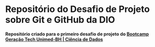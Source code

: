 # Repositório do Desafio de Projeto sobre Git e GitHub da DIO
#### Repositório criado para o primeiro desafio de projeto do [Bootcamp Geração Tech Unimed-BH | Ciência de Dados](https://web.dio.me/track/geracao-tech-unimed-bh-ciencia-de-dados/)
